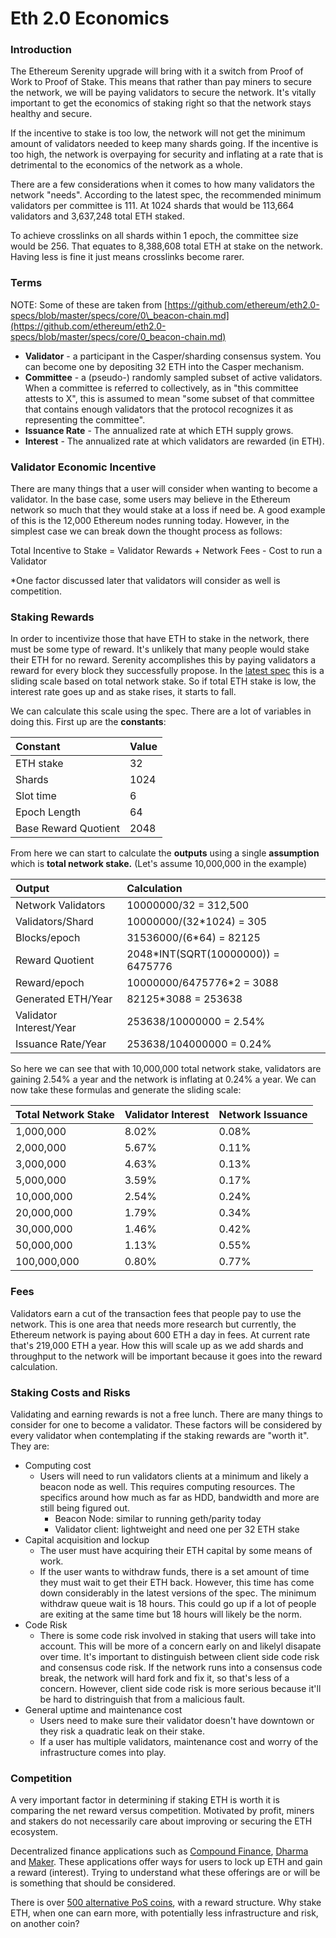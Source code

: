 # Eth 2.0 Economics

### Introduction

The Ethereum Serenity upgrade will bring with it a switch from Proof of Work to Proof of Stake. This means that rather than pay miners to secure the network, we will be paying validators to secure the network. It's vitally important to get the economics of staking right so that the network stays healthy and secure.   
  
If the incentive to stake is too low, the network will not get the minimum amount of validators needed to keep many shards going. If the incentive is too high, the network is overpaying for security and inflating at a rate that is detrimental to the economics of the network as a whole.

There are a few considerations when it comes to how many validators the network "needs". According to the latest spec, the recommended minimum validators per committee is 111. At 1024 shards that would be 113,664 validators and 3,637,248 total ETH staked.

To achieve crosslinks on all shards within 1 epoch, the committee size would be 256. That equates to 8,388,608 total ETH at stake on the network. Having less is fine it just means crosslinks become rarer.

### Terms 

NOTE: Some of these are taken from [https://github.com/ethereum/eth2.0-specs/blob/master/specs/core/0\_beacon-chain.md](https://github.com/ethereum/eth2.0-specs/blob/master/specs/core/0_beacon-chain.md)

* **Validator** - a participant in the Casper/sharding consensus system. You can become one by depositing 32 ETH into the Casper mechanism.
* **Committee** - a \(pseudo-\) randomly sampled subset of active validators. When a committee is referred to collectively, as in "this committee attests to X", this is assumed to mean "some subset of that committee that contains enough validators that the protocol recognizes it as representing the committee".
* **Issuance Rate** - The annualized rate at which ETH supply grows.
* **Interest** - The annualized rate at which validators are rewarded \(in ETH\).

### Validator Economic Incentive

There are many things that a user will consider when wanting to become a validator. In the base case, some users may believe in the Ethereum network so much that they would stake at a loss if need be. A good example of this is the 12,000 Ethereum nodes running today. However, in the simplest case we can break down the thought process as follows:  
  
Total Incentive to Stake = Validator Rewards + Network Fees - Cost to run a Validator   
  
\*One factor discussed later that validators will consider as well is competition.

### Staking Rewards

In order to incentivize those that have ETH to stake in the network, there must be some type of reward. It's unlikely that many people would stake their ETH for no reward. Serenity accomplishes this by paying validators a reward for every block they successfully propose. In the [latest spec](https://github.com/ethereum/eth2.0-specs/blob/master/specs/core/0_beacon-chain.md) this is a sliding scale based on total network stake. So if total ETH stake is low, the interest rate goes up and as stake rises, it starts to fall.   
  
We can calculate this scale using the spec. There are a lot of variables in doing this. First up are the **constants**:

| **Constant** | Value |
| :--- | :--- |
| ETH stake | 32 |
| Shards | 1024 |
| Slot time | 6 |
| Epoch Length | 64 |
| Base Reward Quotient | 2048 |

From here we can start to calculate the **outputs** using a single **assumption** which is **total network stake.** \(Let's assume 10,000,000 in the example\)

| **Output** | Calculation |
| :--- | :--- |
| Network Validators | 10000000/32 = 312,500 |
| Validators/Shard | 10000000/\(32\*1024\) = 305 |
| Blocks/epoch | 31536000/\(6\*64\) = 82125 |
| Reward Quotient | 2048\*INT\(SQRT\(10000000\)\) = 6475776 |
| Reward/epoch | 10000000/6475776\*2 = 3088 |
| Generated ETH/Year | 82125\*3088 = 253638 |
| Validator Interest/Year | 253638/10000000 = 2.54% |
| Issuance Rate/Year | 253638/104000000 = 0.24% |

So here we can see that with 10,000,000 total network stake, validators are gaining 2.54% a year and the network is inflating at 0.24% a year. We can now take these formulas and generate the sliding scale:

| Total Network Stake | Validator Interest | Network Issuance |
| :--- | :--- | :--- |
| 1,000,000 | 8.02% | 0.08% |
| 2,000,000 | 5.67% | 0.11% |
| 3,000,000 | 4.63% | 0.13% |
| 5,000,000 | 3.59% | 0.17% |
| 10,000,000 | 2.54% | 0.24% |
| 20,000,000 | 1.79% | 0.34% |
| 30,000,000 | 1.46% | 0.42% |
| 50,000,000 | 1.13% | 0.55% |
| 100,000,000 | 0.80% | 0.77% |

### Fees

Validators earn a cut of the transaction fees that people pay to use the network. This is one area that needs more research but currently, the Ethereum network is paying about 600 ETH a day in fees. At current rate that's 219,000 ETH a year. How this will scale up as we add shards and throughput to the network will be important because it goes into the reward calculation.

### Staking Costs and Risks

Validating and earning rewards is not a free lunch. There are many things to consider for one to become a validator. These factors will be considered by every validator when contemplating if the staking rewards are "worth it". They are:

* Computing cost
  * Users will need to run validators clients at a minimum and likely a beacon node as well. This requires computing resources. The specifics around how much as far as HDD, bandwidth and more are still being figured out.
    * Beacon Node: similar to running geth/parity today
    * Validator client: lightweight and need one per 32 ETH stake
* Capital acquisition and lockup
  * The user must have acquiring their ETH capital by some means of work.
  * If the user wants to withdraw funds, there is a set amount of time they must wait to get their ETH back. However, this time has come down considerably in the latest versions of the spec. The minimum withdraw queue wait is 18 hours. This could go up if a lot of people are exiting at the same time but 18 hours will likely be the norm.
* Code Risk
  * There is some code risk involved in staking that users will take into account. This will be more of a concern early on and likelyl disapate over time. It's important to distinguish between client side code risk and consensus code risk. If the network runs into a consensus code break, the network will hard fork and fix it, so that's less of a concern. However, client side code risk is more serious because it'll be hard to distringuish that from a malicious fault.
* General uptime and maintenance cost
  * Users need to make sure their validator doesn't have downtown or they risk a quadratic leak on their stake.
  * If a user has multiple validators, maintenance cost and worry of the infrastructure comes into play.

### Competition

A very important factor in determining if staking ETH is worth it is comparing the net reward versus competition. Motivated by profit, miners and stakers do not necessarily care about improving or securing the ETH ecosystem.

Decentralized finance applications such as [Compound Finance](https://compound.finance/), [Dharma](https://dharma.io/) and [Maker](https://makerdao.com/). These applications offer ways for users to lock up ETH and gain a reward \(interest\). Trying to understand what these offerings are or will be is something that should be considered.

There is over [500 alternative PoS coins](https://masternodes.online/), with a reward structure. Why stake ETH, when one can earn more, with potentially less infrastructure and risk, on another coin?
